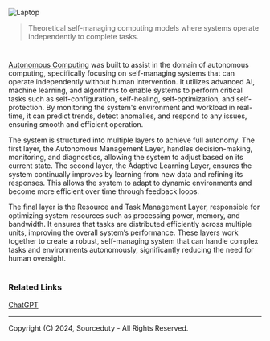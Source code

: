 ![Laptop](https://github.com/user-attachments/assets/43773b08-b3bd-4d0c-a061-d1aa637a6802)

> Theoretical self-managing computing models where systems operate independently to complete tasks.

#

[Autonomous Computing](https://chatgpt.com/g/g-Q3UAgOEET-autonomous-computing) was built to assist in the domain of autonomous computing, specifically focusing on self-managing systems that can operate independently without human intervention. It utilizes advanced AI, machine learning, and algorithms to enable systems to perform critical tasks such as self-configuration, self-healing, self-optimization, and self-protection. By monitoring the system's environment and workload in real-time, it can predict trends, detect anomalies, and respond to any issues, ensuring smooth and efficient operation.

The system is structured into multiple layers to achieve full autonomy. The first layer, the Autonomous Management Layer, handles decision-making, monitoring, and diagnostics, allowing the system to adjust based on its current state. The second layer, the Adaptive Learning Layer, ensures the system continually improves by learning from new data and refining its responses. This allows the system to adapt to dynamic environments and become more efficient over time through feedback loops.

The final layer is the Resource and Task Management Layer, responsible for optimizing system resources such as processing power, memory, and bandwidth. It ensures that tasks are distributed efficiently across multiple units, improving the overall system’s performance. These layers work together to create a robust, self-managing system that can handle complex tasks and environments autonomously, significantly reducing the need for human oversight.

#
### Related Links

[ChatGPT](https://github.com/sourceduty/ChatGPT)

***
Copyright (C) 2024, Sourceduty - All Rights Reserved.
